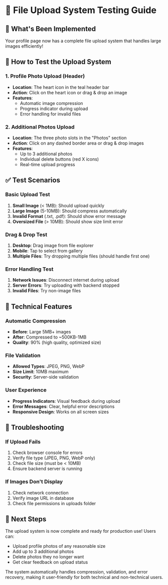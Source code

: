 # 📸 File Upload System Testing Guide

## 🎯 **What's Been Implemented**

Your profile page now has a complete file upload system that handles large images efficiently!

## 🧪 **How to Test the Upload System**

### **1. Profile Photo Upload (Header)**
- **Location**: The heart icon in the teal header bar
- **Action**: Click on the heart icon or drag & drop an image
- **Features**: 
  - Automatic image compression
  - Progress indicator during upload
  - Error handling for invalid files

### **2. Additional Photos Upload**
- **Location**: The three photo slots in the "Photos" section
- **Action**: Click on any dashed border area or drag & drop images
- **Features**:
  - Up to 3 additional photos
  - Individual delete buttons (red X icons)
  - Real-time upload progress

## ✅ **Test Scenarios**

### **Basic Upload Test**
1. **Small Image** (< 1MB): Should upload quickly
2. **Large Image** (5-10MB): Should compress automatically
3. **Invalid Format** (.txt, .pdf): Should show error message
4. **Oversized File** (> 10MB): Should show size limit error

### **Drag & Drop Test**
1. **Desktop**: Drag image from file explorer
2. **Mobile**: Tap to select from gallery
3. **Multiple Files**: Try dropping multiple files (should handle first one)

### **Error Handling Test**
1. **Network Issues**: Disconnect internet during upload
2. **Server Errors**: Try uploading with backend stopped
3. **Invalid Files**: Try non-image files

## 🔧 **Technical Features**

### **Automatic Compression**
- **Before**: Large 5MB+ images
- **After**: Compressed to ~500KB-1MB
- **Quality**: 90% (high quality, optimized size)

### **File Validation**
- **Allowed Types**: JPEG, PNG, WebP
- **Size Limit**: 10MB maximum
- **Security**: Server-side validation

### **User Experience**
- **Progress Indicators**: Visual feedback during upload
- **Error Messages**: Clear, helpful error descriptions
- **Responsive Design**: Works on all screen sizes

## 🐛 **Troubleshooting**

### **If Upload Fails**
1. Check browser console for errors
2. Verify file type (JPEG, PNG, WebP only)
3. Check file size (must be < 10MB)
4. Ensure backend server is running

### **If Images Don't Display**
1. Check network connection
2. Verify image URL in database
3. Check file permissions in uploads folder

## 🚀 **Next Steps**

The upload system is now complete and ready for production use! Users can:
- Upload profile photos of any reasonable size
- Add up to 3 additional photos
- Delete photos they no longer want
- Get clear feedback on upload status

The system automatically handles compression, validation, and error recovery, making it user-friendly for both technical and non-technical users.
